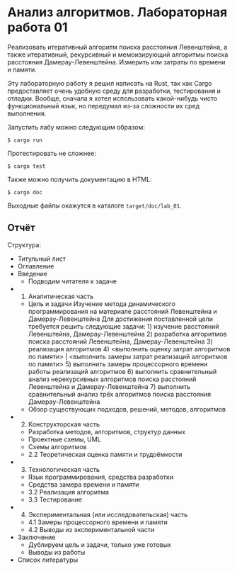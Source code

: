 # Анализ алгоритмов. Лабораторная работа 01

Реализовать итеративный алгоритм поиска расстояния Левенштейна, а также
итеративный, рекурсивный и мемоизирующий алгоритмы поиска расстояния
Дамерау-Левенштейна. Измерить или затраты по времени и памяти.

Эту лабораторную работу я решил написать на Rust, так как Cargo предоставляет
очень удобную среду для разработки, тестирования и отладки. Вообще, сначала я
хотел использовать какой-нибудь чисто функциональный язык, но передумал из-за
сложности их сред выполнения.

Запустить лабу можно следующим образом:

```
$ cargo run
```

Протестировать не сложнее:

```
$ cargo test
```

Также можно получить документацию в HTML:

```
$ cargo doc
```

Выходные файлы окажутся в каталоге `target/doc/lab_01`.

## Отчёт

Структура:

- Титульный лист
- Оглавление
- Введение
    - Подводим читателя к задаче
- 1. Аналитическая часть
    - Цель и задачи
        Изучение метода динамического программирования на материале расстояний Левенштейна и Дамерау-Левенштейна
        Для достижения поставленной цели требуется решить следующие задачи:
            1) изучение расстояний Левенштейна, Дамерау-Левенштейна
            2) разработка алгоритмов поиска расстояний Левенштейна, Дамерау-Левенштейна
            3) реализация алгоритмов
            4) <выполнить оценку затрат алгоритмов по памяти> | <выполнить замеры затрат реализаций алгоритмов по памяти>
            5) выполнить замеры процессорного времени работы реализаций алгоритмов
            6) выполнить сравнительный анализ нерекурсивных алгоритмов поиска расстояний Левенштейна и Дамерау-Левенштейна
            7) выполнить сравнительный анализ трёх алгоритмов поиска расстояния Дамерау-Левенштейна
    - Обзор существующих подходов, решений, методов, алгоритмов
- 2. Конструкторская часть
    - Разработка методов, алгоритмов, структур данных
    - Проектные схемы, UML
    - Схемы алгоритмов
    - 2.2 Теоретическая оценка памяти и трудоёмкости
- 3. Технологическая часть
    - Язык программирования, средства разработки
    - Средства замера времени и памяти
    - 3.2 Реализация алгоритма
    - 3.3 Тестирование
- 4. Экспериментальная (или исследовательская) часть
    - 4.1 Замеры процессорного времени и памяти
    - 4.2 Выводы из экспериментальной части
- Заключение
    - Дублируем цель и задачи, только уже готовых
    - Выводы из работы
- Список литературы
